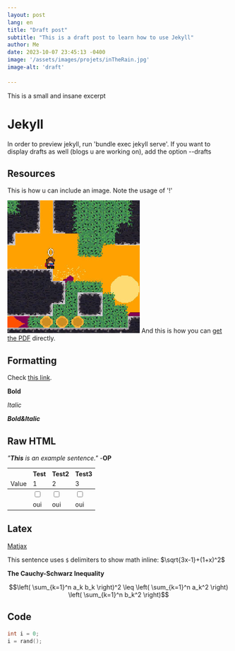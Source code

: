 ```yaml
---
layout: post
lang: en
title: "Draft post"
subtitle: "This is a draft post to learn how to use Jekyll"
author: Me
date: 2023-10-07 23:45:13 -0400
image: '/assets/images/projets/inTheRain.jpg'
image-alt: 'draft'

---
```


This is a small and insane excerpt

# Jekyll
In order to preview jekyll, run 'bundle exec jekyll serve'.
If you want to display drafts as well (blogs u are working on), add the option --drafts

## Resources
This is how u can include an image. Note the usage of '!'

![My helpful screenshot](/assets/images/projets/aka.jpg)
And this is how you can [get the PDF](/assets/download/2022.02.cv.en.altorffer.pdf) directly.

## Formatting

Check [this link](https://www.markdownguide.org/basic-syntax/).

**Bold**

*Italic*

***Bold&Italic***

## Raw HTML

_"<strong>This</strong> is an example sentence."_ -**OP**

<div>
    <table>
        <thead>
            <tr>
                <th></th>
                <th>Test</th>
                <th>Test2</th>
                <th>Test3</th>
            </tr>
            <tr>
                <td>Value</td>
                <td>1</td>
                <td>2</td>
                <td>3</td>
            </tr>
        </thead>
        <tbody>
            <tr>
                <td></td>
                <td>
                    <input type="checkbox">
                </td>
                <td>
                    <input type="checkbox">
                </td>
                <td>
                    <input type="checkbox">
                </td>
            </tr>
            <tr>
                <td></td>
                <td>oui</td>
                <td>oui</td>
                <td>oui</td>
            </tr>
        </tbody>
    </table>
</div>

## Latex

[Matjax](https://docs.mathjax.org/en/latest/)

This sentence uses `$` delimiters to show math inline:  $\sqrt{3x-1}+(1+x)^2$

**The Cauchy-Schwarz Inequality**

$$\left( \sum_{k=1}^n a_k b_k \right)^2 \leq \left( \sum_{k=1}^n a_k^2 \right) \left( \sum_{k=1}^n b_k^2 \right)$$


## Code

```c
int i = 0;
i = rand();
```